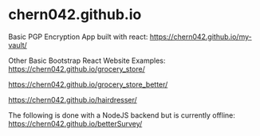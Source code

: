 # chern042.github.io

Basic PGP Encryption App built with react:
https://chern042.github.io/my-vault/


Other Basic Bootstrap React Website Examples:
https://chern042.github.io/grocery_store/

https://chern042.github.io/grocery_store_better/

https://chern042.github.io/hairdresser/


The following is done with a NodeJS backend but is currently offline:
https://chern042.github.io/betterSurvey/
